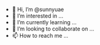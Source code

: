 - 👋 Hi, I’m @sunnyuae
- 👀 I’m interested in ...
- 🌱 I’m currently learning ...
- 💞️ I’m looking to collaborate on ...
- 📫 How to reach me ...

<!---
sunnyuae/sunnyuae is a ✨ special ✨ repository because its `README.md` (this file) appears on your GitHub profile.
You can click the Preview link to take a look at your changes.
--->
